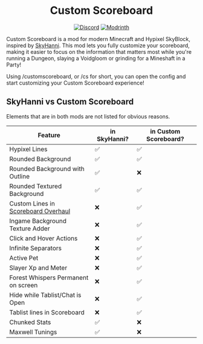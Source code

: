 <h1 align="center">
    Custom Scoreboard
</h1>
<div align="center">

[![Discord](https://img.shields.io/discord/1296157888343179264?color=8c03fc&label=Discord&logo=discord&logoColor=white)](https://discord.gg/FsRc2GUwZR)
[![Modrinth](https://img.shields.io/modrinth/dt/fpb5uaJt?style=flat&logo=modrinth)](https://modrinth.com/mod/skyblock-custom-scoreboard)

</div>

Custom Scoreboard is a mod for modern Minecraft and Hypixel SkyBlock, inspired by [SkyHanni](https://modrinth.com/mod/skyhanni).
This mod lets you fully customize your scoreboard, making it easier to focus on the information that matters most while you're running a
Dungeon, slaying a Voidgloom or grinding for a Mineshaft in a Party!

Using /customscoreboard, or /cs for short, you can open the config and start customizing your Custom Scoreboard experience!

## SkyHanni vs Custom Scoreboard

Elements that are in both mods are not listed for obvious reasons.

| Feature                                                                             | in SkyHanni? | in Custom Scoreboard? |
|-------------------------------------------------------------------------------------|--------------|-----------------------|
| Hypixel Lines                                                                       | ✅            | ✅                     |
| Rounded Background                                                                  | ✅            | ✅                     |
| Rounded Background with Outline                                                     | ✅            | ❌                     |
| Rounded Textured Background                                                         | ✅            | ✅                     |
| Custom Lines in [Scoreboard Overhaul](https://modrinth.com/mod/scoreboard-overhaul) | ❌            | ✅                     |
| Ingame Background Texture Adder                                                     | ❌            | ✅                     |
| Click and Hover Actions                                                             | ❌            | ✅                     |
| Infinite Separators                                                                 | ❌            | ✅                     |
| Active Pet                                                                          | ❌            | ✅                     |
| Slayer Xp and Meter                                                                 | ❌            | ✅                     |
| Forest Whispers Permanent on screen                                                 | ❌            | ✅                     |
| Hide while Tablist/Chat is Open                                                     | ❌            | ✅                     |
| Tablist lines in Scoreboard                                                         | ❌            | ✅                     |
| Chunked Stats                                                                       | ✅            | ❌                     |
| Maxwell Tunings                                                                     | ✅            | ❌                     |

